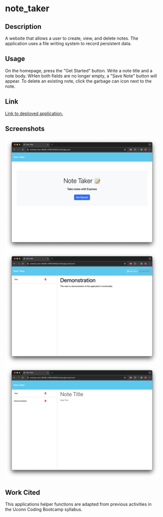 # note_taker

## Description
A website that allows a user to create, view, and delete notes.  The application uses a file writing system to record persistent data.

## Usage
On the homepage, press the "Get Started" button.  Write a note title and a note body.  WHen both fields are no longer empty, a "Save Note" button will appear.  To delete an existing note, click the garbage can icon next to the note.

## Link
[Link to deployed application.](https://evening-cove-35206-c1f6fa74292d.herokuapp.com/)

## Screenshots
![Homepage](./assets/images/note-taker_screenshot1.png)
![New Note](./assets/images/note-taker_screenshot2.png)
![Saved Note](./assets/images/note-taker_screenshot3.png)

## Work Cited
This applications helper functions are adapted from previous activities in the Uconn Coding Bootcamp syllabus.